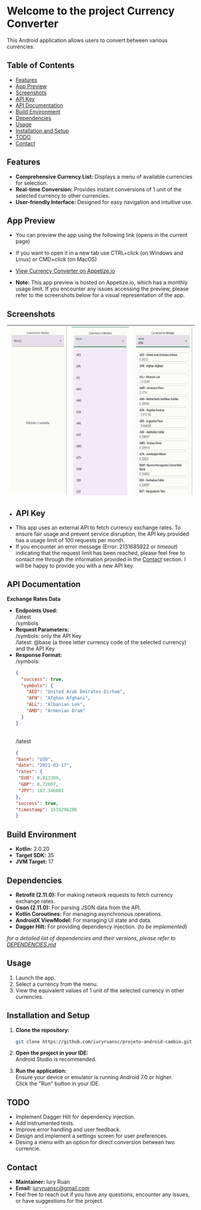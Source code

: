 # Welcome to the project Currency Converter

This Android application allows users to convert between various currencies.

## Table of Contents
* [Features](#features)
* [App Preview](#app-preview)
* [Screenshots](#screenshots)
* [API Key](#api-key)
* [API Documentation](#api-documentation)
* [Build Environment](#build-environment)
* [Dependencies](#dependencies)
* [Usage](#usage)
* [Installation and Setup](#installation-and-setup)
* [TODO](#todo)
* [Contact](#contact)


## Features
* **Comprehensive Currency List:**  Displays a menu of available currencies for selection.
* **Real-time Conversion:**  Provides instant conversions of 1 unit of the selected currency to other currencies.
* **User-friendly Interface:**  Designed for easy navigation and intuitive use.

## App Preview
* You can preview the app using the following link (opens in the current page)
* If you want to open it in a new tab use CTRL+click (on Windows and Linux) or CMD+click (on MacOS)
* [View Currency Converter on Appetize.io](https://appetize.io/app/b_scyi4u3cjk75gv3ihhvy2iey6u)

* **Note:** This app preview is hosted on Appetize.io, which has a monthly usage limit. If you encounter any issues accessing the preview, please refer to the screenshots below for a visual representation of the app.

## Screenshots
| <img src="./assets/project_wm_1.png" height="450" alt="initial interface screenshot"/> | <img src="./assets/project_wm_2.png" height="450" alt="menu list screenshot"/> | <img src="./assets/project_wm_3.png" height="450" alt="converted currency screenshot"/> |
|:---:| :---: | :---: |

* ## API Key
* This app uses an external API to fetch currency exchange rates. To ensure fair usage and prevent service disruption, the API key provided has a usage limit of 100 requests per month.
* If you encounter an error message (Error: 2131685922 or *timeout*) indicating that the request limit has been reached, please feel free to contact me through the information provided in the [Contact](#contact) section. I will be happy to provide you with a new API key.

## API Documentation

**Exchange Rates Data**

* **Endpoints Used:**
  <br>/latest
  <br>/symbols
  <br>
* **Request Parameters:**
  <br> /symbols: only the API Key
  <br> /latest: @base (a three letter currency code of the selected currency) and the API Key
  <br>
* **Response Format:**
  <br> /symbols:
   ```json
   {
     "success": true,
     "symbols": {
       "AED": "United Arab Emirates Dirham",
       "AFN": "Afghan Afghani",
       "ALL": "Albanian Lek",
       "AMD": "Armenian Dram"
     }
   }
   ````
   <br>/latest
   ```json
  {
  "base": "USD",
  "date": "2021-03-17",
  "rates": {
    "EUR": 0.813399,
    "GBP": 0.72007,
    "JPY": 107.346001
  },
  "success": true,
  "timestamp": 1519296206
   }

## Build Environment
* **Kotlin:**  2.0.20
* **Target SDK:**  35
* **JVM Target:**  17

## Dependencies

* **Retrofit (2.11.0):**  For making network requests to fetch currency exchange rates.
* **Gson (2.11.0):**  For parsing JSON data from the API.
* **Kotlin Coroutines:**  For managing asynchronous operations.
* **AndroidX ViewModel:**  For managing UI state and data.
* **Dagger Hilt:** For providing dependency injection. (*to be implemented*) <br>

*for a detailed list of dependencies and their versions, please refer to [DEPENDENCIES.md](docs/DEPENDENCIES.md)*

## Usage

1. Launch the app. <br>
2. Select a currency from the menu. <br>
3. View the equivalent values of 1 unit of the selected currency in other currencies. <br>

## Installation and Setup

1. **Clone the repository:**
   ```bash
   git clone https://github.com/iuryruansc/projeto-android-cambio.git

2. **Open the project in your IDE:**
   <br>Android Studio is recommended.

3. **Run the application:**
   <br>Ensure your device or emulator is running Android 7.0 or higher.
   <br>Click the "Run" button in your IDE.

## TODO
* Implement Dagger Hilt for dependency injection.
* Add instrumented tests.
* Improve error handling and user feedback.
* Design and implement a settings screen for user preferences.
* Desing a menu with an option for direct conversion between two currencie.

## Contact
* **Maintainer:** Iury Ruan
* **Email:** iuryruansc@gmail.com
* Feel free to reach out if you have any questions, encounter any issues, or have suggestions for the project.

